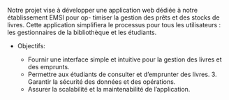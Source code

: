 Notre projet vise à développer une application web dédiée à notre établissement EMSI pour op- timiser la gestion des prêts et des stocks de livres. 
Cette application simplifiera le processus pour tous les utilisateurs : les gestionnaires de la bibliothèque et les étudiants.

- Objectifs:
  
  - Fournir une interface simple et intuitive pour la gestion des livres et des emprunts. 
  - Permettre aux étudiants de consulter et d’emprunter des livres. 3. Garantir la sécurité des données et des opérations.
  - Assurer la scalabilité et la maintenabilité de l’application.
